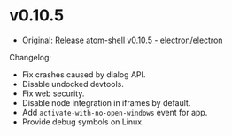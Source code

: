 # v0.10.5

* Original: [Release atom-shell v0.10.5 - electron/electron](https://github.com/electron/electron/releases/tag/v0.10.5)

Changelog:

* Fix crashes caused by dialog API.
* Disable undocked devtools.
* Fix web security.
* Disable node integration in iframes by default.
* Add `activate-with-no-open-windows` event for app.
* Provide debug symbols on Linux.
